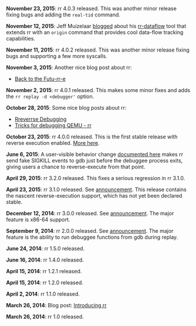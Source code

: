**November 23, 2015**: rr 4.0.3 released. This was another minor release fixing bugs and adding the `real-tid` command.

**November 12, 2015**: Jeff Muizelaar [blogged](http://muizelaar.blogspot.co.nz/2015/11/debugging-reftests-with-rr.html) about his [rr-dataflow](https://github.com/jrmuizel/rr-dataflow/) tool that extends rr with an `origin` command that provides cool data-flow tracking capabilities. 

**November 11, 2015**: rr 4.0.2 released. This was another minor release fixing bugs and supporting a few more syscalls.

**November 3, 2015**: Another nice blog post about rr:
* [Back to the Futu-rr-e](http://fitzgeraldnick.com/weblog/64/)

**November 2, 2015**: rr 4.0.1 released. This makes some minor fixes and adds the `rr replay -d <debugger'` option.

**October 28, 2015**: Some nice blog posts about rr:
* [Rreverrse Debugging](http://huonw.github.io/blog/2015/10/rreverse-debugging/)
* [Tricks for debugging QEMU - rr](http://www.linaro.org/blog/core-dump/tricks-for-debugging-qemu-rr/)

**October 23, 2015**: rr 4.0.0 released. This is the first stable release with reverse execution enabled. [More here](http://robert.ocallahan.org/2015/10/rr-40-released-with-reverse-execution.html).

**June 6, 2015**: A user-visible behavior change [documented here](http://robert.ocallahan.org/2015/06/small-change-to-rr-behavior.html) makes rr send fake SIGKILL events to gdb just before the debuggee process exits, giving users a chance to reverse-execute from that point.

**April 29, 2015**: rr 3.2.0 released. This fixes a serious regression in rr 3.1.0.

**April 23, 2015**: rr 3.1.0 released. See [announcement](http://robert.ocallahan.org/2015/04/rr-31-released.html). This release contains the nascent reverse-execution support, which has not yet been declared stable.

**December 12, 2014**: rr 3.0.0 released. See [announcement](http://robert.ocallahan.org/2014/12/rr-30-released-with-x86-64-support.html). The major feature is x86-64 support.

**September 9, 2014**: rr 2.0.0 released. See [announcement](http://robert.ocallahan.org/2014/09/rr-20-released.html). The major feature is the ability to run debuggee functions from gdb during replay.

**June 24, 2014**: rr 1.5.0 released.

**June 16, 2014**: rr 1.4.0 released.

**April 15, 2014**: rr 1.2.1 released.

**April 15, 2014**: rr 1.2.0 released.

**April 2, 2014**: rr 1.1.0 released.

**March 26, 2014**: Blog post: [Introducing rr](http://robert.ocallahan.org/2014/03/introducing-rr.html)

**March 26, 2014**: rr 1.0 released.